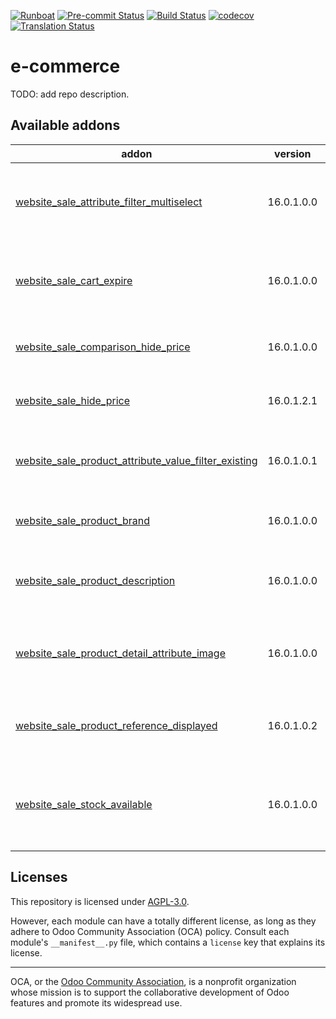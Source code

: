 
[![Runboat](https://img.shields.io/badge/runboat-Try%20me-875A7B.png)](https://runboat.odoo-community.org/builds?repo=OCA/e-commerce&target_branch=16.0)
[![Pre-commit Status](https://github.com/OCA/e-commerce/actions/workflows/pre-commit.yml/badge.svg?branch=16.0)](https://github.com/OCA/e-commerce/actions/workflows/pre-commit.yml?query=branch%3A16.0)
[![Build Status](https://github.com/OCA/e-commerce/actions/workflows/test.yml/badge.svg?branch=16.0)](https://github.com/OCA/e-commerce/actions/workflows/test.yml?query=branch%3A16.0)
[![codecov](https://codecov.io/gh/OCA/e-commerce/branch/16.0/graph/badge.svg)](https://codecov.io/gh/OCA/e-commerce)
[![Translation Status](https://translation.odoo-community.org/widgets/e-commerce-16-0/-/svg-badge.svg)](https://translation.odoo-community.org/engage/e-commerce-16-0/?utm_source=widget)

<!-- /!\ do not modify above this line -->

# e-commerce

TODO: add repo description.

<!-- /!\ do not modify below this line -->

<!-- prettier-ignore-start -->

[//]: # (addons)

Available addons
----------------
addon | version | maintainers | summary
--- | --- | --- | ---
[website_sale_attribute_filter_multiselect](website_sale_attribute_filter_multiselect/) | 16.0.1.0.0 |  | Add multiselect display type for product and new filter for it
[website_sale_cart_expire](website_sale_cart_expire/) | 16.0.1.0.0 | [![ivantodorovich](https://github.com/ivantodorovich.png?size=30px)](https://github.com/ivantodorovich) | Cancel carts without activity after a configurable time
[website_sale_comparison_hide_price](website_sale_comparison_hide_price/) | 16.0.1.0.0 |  | Hide product prices on the shop
[website_sale_hide_price](website_sale_hide_price/) | 16.0.1.2.1 |  | Hide product prices on the shop
[website_sale_product_attribute_value_filter_existing](website_sale_product_attribute_value_filter_existing/) | 16.0.1.0.1 |  | Allow hide attributes values not used in variants
[website_sale_product_brand](website_sale_product_brand/) | 16.0.1.0.0 |  | Product Brand Filtering in Website
[website_sale_product_description](website_sale_product_description/) | 16.0.1.0.0 |  | Shows custom e-Commerce description for products
[website_sale_product_detail_attribute_image](website_sale_product_detail_attribute_image/) | 16.0.1.0.0 |  | Display attributes images in shop product detail
[website_sale_product_reference_displayed](website_sale_product_reference_displayed/) | 16.0.1.0.2 |  | Display product reference in e-commerce
[website_sale_stock_available](website_sale_stock_available/) | 16.0.1.0.0 |  | Display 'Available to promise' in shop online instead of 'Free To Use Quantity'

[//]: # (end addons)

<!-- prettier-ignore-end -->

## Licenses

This repository is licensed under [AGPL-3.0](LICENSE).

However, each module can have a totally different license, as long as they adhere to Odoo Community Association (OCA)
policy. Consult each module's `__manifest__.py` file, which contains a `license` key
that explains its license.

----
OCA, or the [Odoo Community Association](http://odoo-community.org/), is a nonprofit
organization whose mission is to support the collaborative development of Odoo features
and promote its widespread use.
